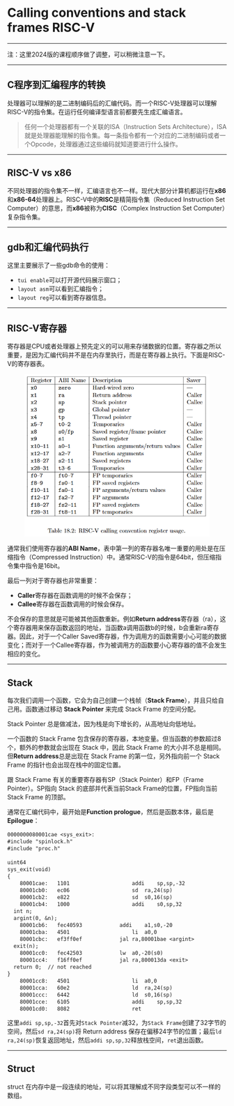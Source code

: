 # Calling conventions and stack frames RISC-V

***

注：这里2024版的课程顺序做了调整，可以稍微注意一下。

***

## C程序到汇编程序的转换

处理器可以理解的是二进制编码后的汇编代码。而一个RISC-V处理器可以理解RISC-V的指令集。在运行任何编译型语言前都要先生成汇编语言。

> 任何一个处理器都有一个关联的ISA（Instruction Sets Architecture），ISA就是处理器能理解的指令集。每一条指令都有一个对应的二进制编码或者一个Opcode，处理器通过这些编码就知道要进行什么操作。

***

## RISC-V vs x86

不同处理器的指令集不一样，汇编语言也不一样。现代大部分计算机都运行在**x86**和**x86-64**处理器上。RISC-V中的**RISC**是精简指令集（Reduced Instruction Set Computer）的意思，而**x86**被称为**CISC**（Complex Instruction Set Computer）复杂指令集。

***

## gdb和汇编代码执行

这里主要展示了一些gdb命令的使用：

* `tui enable`可以打开源代码展示窗口；
* `layout asm`可以看到汇编指令；
* `layout reg`可以看到寄存器信息。

***

## RISC-V寄存器

寄存器是CPU或者处理器上预先定义的可以用来存储数据的位置。寄存器之所以重要，是因为汇编代码并不是在内存里执行，而是在寄存器上执行。下面是RISC-V的寄存器表。

<figure><img src="../../.gitbook/assets/2025-04-02-14-53-21-image.png" alt=""><figcaption></figcaption></figure>

通常我们使用寄存器的**ABI Name**，表中第一列的寄存器名唯一重要的用处是在压缩指令（Compressed Instruction）中。通常RISC-V的指令是64bit，但压缩指令集中指令是16bit。

最后一列对于寄存器也非常重要：

* **Caller**寄存器在函数调用的时候不会保存；
* **Callee**寄存器在函数调用的时候会保存。

不会保存的意思就是可能被其他函数重新。例如**Return address**寄存器（ra），这个寄存器用来保存函数返回的地址，当函数a调用函数b的时候，b会重新ra寄存器。因此，对于一个Caller Saved寄存器，作为调用方的函数需要小心可能的数据变化；而对于一个Callee寄存器，作为被调用方的函数要小心寄存器的值不会发生相应的变化。

***

## Stack

每次我们调用一个函数，它会为自己创建一个栈帧（**Stack Frame**），并且只给自己用。函数通过移动 **Stack Pointer** 来完成 Stack Frame 的空间分配。

Stack Pointer 总是做减法，因为栈是向下增长的，从高地址向低地址。

一个函数的 Stack Frame 包含保存的寄存器，本地变量。但当函数的参数超过8个，额外的参数就会出现在 Stack 中，因此 Stack Frame 的大小并不总是相同。但**Return address**总是出现在 Stack Frame 的第一位，另外指向前一个 Stack Frame 的指针也会出现在栈中的固定位置。

跟 Stack Frame 有关的重要寄存器有SP（Stack Pointer）和FP（Frame Pointer）。SP指向 Stack 的底部并代表当前Stack Frame的位置，FP指向当前 Stack Frame 的顶部。

通常在汇编代码中，最开始是**Function prologue**，然后是函数本体，最后是**Epilogue**：

```asm6502
0000000080001cae <sys_exit>:
#include "spinlock.h"
#include "proc.h"

uint64
sys_exit(void)
{
    80001cae:	1101                	addi	sp,sp,-32
    80001cb0:	ec06                	sd	ra,24(sp)
    80001cb2:	e822                	sd	s0,16(sp)
    80001cb4:	1000                	addi	s0,sp,32
  int n;
  argint(0, &n);
    80001cb6:	fec40593          	addi	a1,s0,-20
    80001cba:	4501                	li	a0,0
    80001cbc:	ef3ff0ef          	jal	ra,80001bae <argint>
  exit(n);
    80001cc0:	fec42503          	lw	a0,-20(s0)
    80001cc4:	f16ff0ef          	jal	ra,800013da <exit>
  return 0;  // not reached
}
    80001cc8:	4501                	li	a0,0
    80001cca:	60e2                	ld	ra,24(sp)
    80001ccc:	6442                	ld	s0,16(sp)
    80001cce:	6105                	addi	sp,sp,32
    80001cd0:	8082                	ret
```

这里`addi sp,sp,-32`首先对`Stack Pointer`减32，为`Stack Frame`创建了32字节的空间，然后`sd ra,24(sp)`将 Return address 保存在偏移24字节的位置；最后`ld ra,24(sp)`恢复返回地址，然后`addi sp,sp,32`释放栈空间，`ret`退出函数。

***

## Struct

struct 在内存中是一段连续的地址，可以将其理解成不同字段类型可以不一样的数组。
